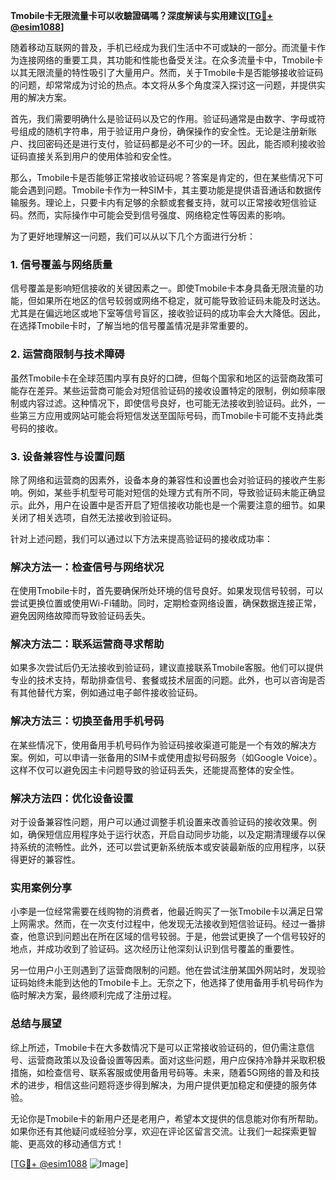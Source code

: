 **Tmobile卡无限流量卡可以收驗證碼嗎？深度解读与实用建议[[TG💪+ @esim1088](https://t.me/s/esim1088)]**

随着移动互联网的普及，手机已经成为我们生活中不可或缺的一部分。而流量卡作为连接网络的重要工具，其功能和性能也备受关注。在众多流量卡中，Tmobile卡以其无限流量的特性吸引了大量用户。然而，关于Tmobile卡是否能够接收验证码的问题，却常常成为讨论的热点。本文将从多个角度深入探讨这一问题，并提供实用的解决方案。

首先，我们需要明确什么是验证码以及它的作用。验证码通常是由数字、字母或符号组成的随机字符串，用于验证用户身份，确保操作的安全性。无论是注册新账户、找回密码还是进行支付，验证码都是必不可少的一环。因此，能否顺利接收验证码直接关系到用户的使用体验和安全性。

那么，Tmobile卡是否能够正常接收验证码呢？答案是肯定的，但在某些情况下可能会遇到问题。Tmobile卡作为一种SIM卡，其主要功能是提供语音通话和数据传输服务。理论上，只要卡内有足够的余额或套餐支持，就可以正常接收短信验证码。然而，实际操作中可能会受到信号强度、网络稳定性等因素的影响。

为了更好地理解这一问题，我们可以从以下几个方面进行分析：

### 1. **信号覆盖与网络质量**
信号覆盖是影响短信接收的关键因素之一。即使Tmobile卡本身具备无限流量的功能，但如果所在地区的信号较弱或网络不稳定，就可能导致验证码未能及时送达。尤其是在偏远地区或地下室等信号盲区，接收验证码的成功率会大大降低。因此，在选择Tmobile卡时，了解当地的信号覆盖情况是非常重要的。

### 2. **运营商限制与技术障碍**
虽然Tmobile卡在全球范围内享有良好的口碑，但每个国家和地区的运营商政策可能存在差异。某些运营商可能会对短信验证码的接收设置特定的限制，例如频率限制或内容过滤。这种情况下，即使信号良好，也可能无法接收到验证码。此外，一些第三方应用或网站可能会将短信发送至国际号码，而Tmobile卡可能不支持此类号码的接收。

### 3. **设备兼容性与设置问题**
除了网络和运营商的因素外，设备本身的兼容性和设置也会对验证码的接收产生影响。例如，某些手机型号可能对短信的处理方式有所不同，导致验证码未能正确显示。此外，用户在设置中是否开启了短信接收功能也是一个需要注意的细节。如果关闭了相关选项，自然无法接收到验证码。

针对上述问题，我们可以通过以下方法来提高验证码的接收成功率：

### **解决方法一：检查信号与网络状况**
在使用Tmobile卡时，首先要确保所处环境的信号良好。如果发现信号较弱，可以尝试更换位置或使用Wi-Fi辅助。同时，定期检查网络设置，确保数据连接正常，避免因网络故障而导致验证码丢失。

### **解决方法二：联系运营商寻求帮助**
如果多次尝试后仍无法接收到验证码，建议直接联系Tmobile客服。他们可以提供专业的技术支持，帮助排查信号、套餐或技术层面的问题。此外，也可以咨询是否有其他替代方案，例如通过电子邮件接收验证码。

### **解决方法三：切换至备用手机号码**
在某些情况下，使用备用手机号码作为验证码接收渠道可能是一个有效的解决方案。例如，可以申请一张备用的SIM卡或使用虚拟号码服务（如Google Voice）。这样不仅可以避免因主卡问题导致的验证码丢失，还能提高整体的安全性。

### **解决方法四：优化设备设置**
对于设备兼容性问题，用户可以通过调整手机设置来改善验证码的接收效果。例如，确保短信应用程序处于运行状态，开启自动同步功能，以及定期清理缓存以保持系统的流畅性。此外，还可以尝试更新系统版本或安装最新版的应用程序，以获得更好的兼容性。

### 实用案例分享

小李是一位经常需要在线购物的消费者，他最近购买了一张Tmobile卡以满足日常上网需求。然而，在一次支付过程中，他发现无法接收到短信验证码。经过一番排查，他意识到问题出在所在区域的信号较弱。于是，他尝试更换了一个信号较好的地点，并成功收到了验证码。这次经历让他深刻认识到信号覆盖的重要性。

另一位用户小王则遇到了运营商限制的问题。他在尝试注册某国外网站时，发现验证码始终未能到达他的Tmobile卡上。无奈之下，他选择了使用备用手机号码作为临时解决方案，最终顺利完成了注册过程。

### 总结与展望

综上所述，Tmobile卡在大多数情况下是可以正常接收验证码的，但仍需注意信号、运营商政策以及设备设置等因素。面对这些问题，用户应保持冷静并采取积极措施，如检查信号、联系客服或使用备用号码等。未来，随着5G网络的普及和技术的进步，相信这些问题将逐步得到解决，为用户提供更加稳定和便捷的服务体验。

无论你是Tmobile卡的新用户还是老用户，希望本文提供的信息能对你有所帮助。如果你还有其他疑问或经验分享，欢迎在评论区留言交流。让我们一起探索更智能、更高效的移动通信方式！

[[TG💪+ @esim1088](https://t.me/s/esim1088) ![Image](https://i.postimg.cc/4NQfJmqS/Snipaste-2025-05-13-00-14-12.png)]